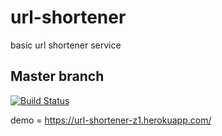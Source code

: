 # url-shortener
basic url shortener service


## Master branch
[![Build Status](https://travis-ci.org/zafarella/url_shortener.svg?branch=master)](https://travis-ci.org/zafarella/url_shortener)

demo = https://url-shortener-z1.herokuapp.com/
